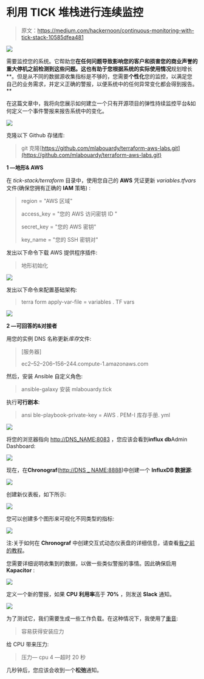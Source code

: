 # 利用 TICK 堆栈进行连续监控

> 原文：<https://medium.com/hackernoon/continuous-monitoring-with-tick-stack-10585dfea481>

![](img/326511c638987ffc82a4a68c0088f4ac.png)

需要监控您的系统。它帮助您**在任何问题导致影响您的客户和损害您的商业声誉的重大停机之前检测到这些问题。这也有助于您根据系统的实际使用情况**规划增长**。但是从不同的数据源收集指标是不够的，您需要**个性化**您的监控，以满足您自己的业务需求，并定义正确的警报，以便系统中的任何异常变化都会得到报告。**

在这篇文章中，我将向您展示如何建立一个只有开源项目的弹性持续监控平台&如何定义一个事件警报来报告系统中的变化。

![](img/5810b68368f1c781a8c5a5ed659e924b.png)

克隆以下 Github 存储库:

> git 克隆[https://github.com/mlabouardy/terraform-aws-labs.git](https://github.com/mlabouardy/terraform-aws-labs.git)

**1 —地形& AWS**

在 *tick-stack/terraform* 目录中，使用您自己的 **AWS** 凭证更新 *variables.tfvars* 文件(确保您拥有正确的 **IAM** 策略) :

> region = "AWS 区域"
> 
> access_key = "您的 AWS 访问密钥 ID "
> 
> secret_key = "您的 AWS 密钥"
> 
> key_name = "您的 SSH 密钥对"

发出以下命令下载 AWS 提供程序插件:

> 地形初始化

![](img/52242592f9579bebc69c17d38e99b426.png)

发出以下命令来配置基础架构:

> terra form apply-var-file = variables . TF vars

![](img/7666f9dff5de9cb9fb2b6d91a054aff3.png)

**2 —可回答的&对接者**

用您的实例 DNS 名称更新*库存*文件:

> [服务器]
> 
> ec2–52–206–156–244.compute-1.amazonaws.com

然后，安装 Ansible 自定义角色:

> ansible-galaxy 安装 mlabouardy.tick

执行**可行剧本**:

> ansi ble-playbook-private-key = AWS . PEM-I 库存手册. yml

![](img/fefcde43a59784af15338f3f593dece3.png)

将您的浏览器指向 [http://DNS_NAME:8083](http://dns_name:8083/) ，您应该会看到**influx db**Admin Dashboard:

![](img/17c6a77ecb865cfb2b661ff71b6a743e.png)

现在，在**Chronograf**([http://DNS _ NAME:8888](http://dns_name:8888/))中创建一个 **InfluxDB 数据源**:

![](img/8243a4be8e437fb7d08d90a1c48a82bb.png)

创建新仪表板，如下所示:

![](img/3b6c4ddf3fff16af5548af4747764468.png)

您可以创建多个图形来可视化不同类型的指标:

![](img/b171f861a41f3d6a9f4ad16e7b0ce07c.png)

注:关于如何在 **Chronograf** 中创建交互式动态仪表盘的详细信息，请查看[我之前的教程](http://www.blog.labouardy.com/monitor-swarm-cluster-with-tick-stack-slack/)。

您需要详细说明收集到的数据，以做一些类似警报的事情。因此确保启用 **Kapacitor** :

![](img/75d1b15910e48101161b0efef17378a2.png)

定义一个新的警报，如果 **CPU 利用率**高于 **70%** ，则发送 **Slack** 通知。

![](img/8fc553d00d871d3d9ea7246b29de55db.png)

为了测试它，我们需要生成一些工作负载。在这种情况下，我使用了[重音](https://linux.die.net/man/1/stress):

> 容易获得安装应力

给 CPU 带来压力:

> 压力— cpu 4 —超时 20 秒

几秒钟后，您应该会收到一个**松弛**通知。